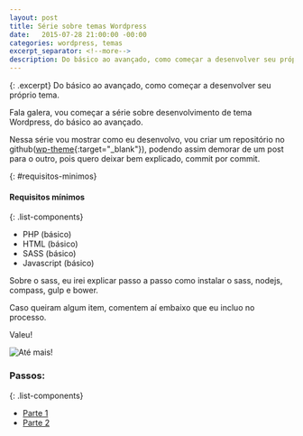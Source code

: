 ```yaml
---
layout: post
title: Série sobre temas Wordpress
date:   2015-07-28 21:00:00 -00:00
categories: wordpress, temas
excerpt_separator: <!--more-->
description: Do básico ao avançado, como começar a desenvolver seu próprio tema.
---
```


{: .excerpt}
Do básico ao avançado, como começar a desenvolver seu próprio tema.

<!--more-->

Fala galera, vou começar a série sobre desenvolvimento de tema Wordpress, do básico ao avançado.

Nessa série vou mostrar como eu desenvolvo, vou criar um repositório no github([wp-theme](https://github.com/raank/wp-theme){:target="_blank"}), podendo assim demorar de um post para o outro, pois quero deixar bem explicado, commit por commit.

{: #requisitos-minimos}
#### Requisitos mínimos

{: .list-components}
 - PHP (básico)
 - HTML (básico)
 - SASS (básico)
 - Javascript (básico)

Sobre o sass, eu irei explicar passo a passo como instalar o sass, nodejs, compass, gulp e bower.

Caso queiram algum item, comentem aí embaixo que eu incluo no processo.

Valeu!

<img class="lazyload" data-src="http://i.imgur.com/d6z7vfv.gif" alt="Até mais!">


### Passos:

{: .list-components}
 - [Parte 1](https://raank.github.io/blog/2015/07/criando-temas-wp-parte-1.html)
 - [Parte 2](https://raank.github.io/blog/2015/07/criando-temas-wp-parte-2.html)
